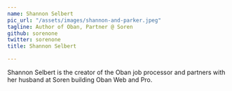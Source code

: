 ```yaml
---
name: Shannon Selbert
pic_url: "/assets/images/shannon-and-parker.jpeg"
tagline: Author of Oban, Partner @ Soren
github: sorenone
twitter: sorenone
title: Shannon Selbert

---
```

Shannon Selbert is the creator of the Oban job processor and partners with her husband at Soren building Oban Web and Pro.